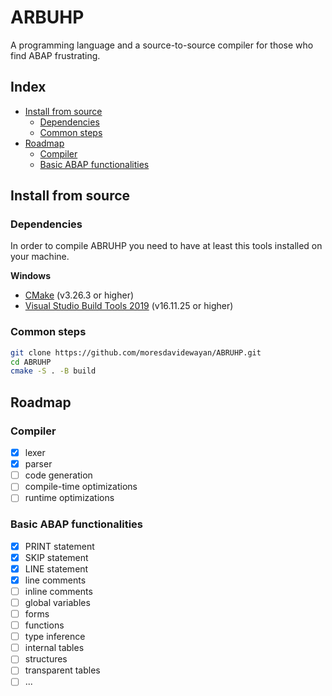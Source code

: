 # ARBUHP
A programming language and a source-to-source compiler for those who find ABAP frustrating.

## Index

- [Install from source](#install-from-source)
    - [Dependencies](#dependencies)
    - [Common steps](#common-steps)
- [Roadmap](#roadmap)
    - [Compiler](#compiler)
    - [Basic ABAP functionalities](#basic-abap-functionalities)

## Install from source

### Dependencies
In order to compile ABRUHP you need to have at least this tools installed on your machine.

**Windows**
- [CMake](https://cmake.org/download/) (v3.26.3 or higher)
- [Visual Studio Build Tools 2019](https://visualstudio.microsoft.com/downloads/) (v16.11.25 or higher)


### Common steps
```bash
git clone https://github.com/moresdavidewayan/ABRUHP.git
cd ABRUHP
cmake -S . -B build
```

## Roadmap
### Compiler
- [x] lexer
- [x] parser
- [ ] code generation
- [ ] compile-time optimizations
- [ ] runtime optimizations

### Basic ABAP functionalities
- [x] PRINT statement
- [x] SKIP statement
- [x] LINE statement
- [x] line comments
- [ ] inline comments
- [ ] global variables
- [ ] forms
- [ ] functions
- [ ] type inference
- [ ] internal tables
- [ ] structures
- [ ] transparent tables
- [ ] ...
